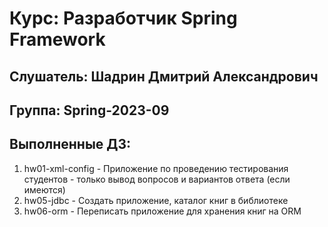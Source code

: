 # Курс: Разработчик Spring Framework
## Слушатель: Шадрин Дмитрий Александрович
## Группа: Spring-2023-09
## Выполненные ДЗ:
1. hw01-xml-config - Приложение по проведению тестирования студентов - только вывод вопросов и вариантов ответа (если имеются)
2. hw05-jdbc - Создать приложение, каталог книг в библиотеке
3. hw06-orm - Переписать приложение для хранения книг на ORM
